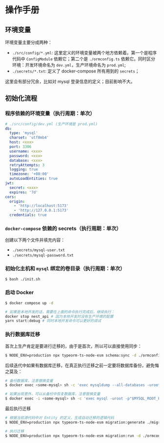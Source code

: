# 操作手册

##  环境变量

环境变量主要分成两种：

- `./src/config/*.yml`: 这里定义的环境变量被两个地方依赖着。第一个是程序代码中 `ConfigModule` 依赖它；第二个是 `./ormconfig.ts` 依赖它。同时区分环境：开发环境命名为 `dev.yml`，生产环境命名为 `prod.yml`;
- `./secrets/*.txt`: 定义了 docker-compose 所有用到的 `secrets`；

这里会有部分冗余，比如对 mysql 登录信息的定义；目前影响不大。

## 初始化流程

### 程序依赖的环境变量（执行周期：单次）

```yaml
# ./src/config/dev.yml (生产环境是 prod.yml)
db:
  type: 'mysql'
  charset: 'utf8mb4'
  host: <xxx>
  port: 3306
  username: <xxx>
  password: <xxx>
  database: <xxx>
  retryAttempts: 3
  logging: true
  timezone: '+08:00'
  autoLoadEntities: true
jwt:
  secret: <xxx>
  expires: '7d'
cors:
  origin:
    - 'http://localhost:5173'
    - 'http://127.0.0.1:5173'
  credentials: true
```

### `docker-compose` 依赖的 secrets（执行周期：单次）

创建以下两个文件并填充内容：

- `./secrets/mysql-user.txt`
- `./secrets/mysql-password.txt`

### 初始化主机和 `mysql` 绑定的卷目录（执行周期：单次）

```bash
$ bash ./init.sh
```

### 启动 Docker

```bash
$ docker compose up -d

# 如果是本地开发的话，需要在上面的命令执行完成后，继续执行：
docker stop nest_api # 因为本地开发时没有生产环境的配置
yarn start:debug # 同时本地开发命令可以更好的调试
```

### 执行数据库迁移

首次上生产肯定是要进行迁移的，由于是首次，所以可以直接使用同步：

```bash
$ NODE_ENV=production npx typeorm-ts-node-esm schema:sync -d ./ormconfig.ts
```


后续迭代中如果有数据库迁移，在真正执行迁移之前一定要将数据库备份，避免悔之莫及：

```bash
# 备份数据库，注意替换变量
$ docker exec <some-mysql> sh -c 'exec mysqldump --all-databases -uroot -p"$MYSQL_ROOT_PASSWORD"' > /some/path/on/your/host/all-databases.sql

# 如果出现意外，可以从备份中恢复数据库，注意替换变量
$ docker exec -i <some-mysql> sh -c 'exec mysql -uroot -p"$MYSQL_ROOT_PASSWORD"' < /some/path/on/your/host/all-databases.sql
```

最后执行迁移

```bash
# 根据当前源代码中对 Entity 的定义，生成自动迁移的逻辑代码
$ NODE_ENV=production npx typeorm-ts-node-esm migration:generate ./migrations/xxx -d ./ormconfig.ts

# 执行迁移
$ NODE_ENV=production npx typeorm-ts-node-esm migration:run -d ./ormconfig.ts
```

